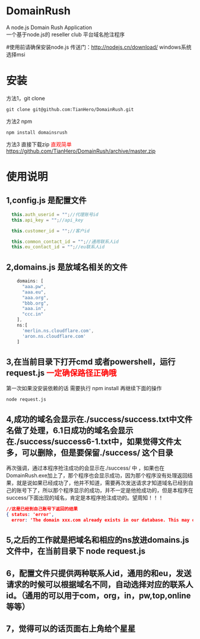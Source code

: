 # DomainRush
A node.js Domain Rush Application  
一个基于node.js的 reseller club 平台域名抢注程序

#使用前请确保安装node.js 传送门：http://nodejs.cn/download/   windows系统选择msi

# 安装
方法1，git clone
```
git clone git@github.com:TianHero/DomainRush.git
```
方法2 npm
```
npm install domainsrush
```
方法3 直接下载zip <font color="red">直观简单</font> https://github.com/TianHero/DomainRush/archive/master.zip

# 使用说明
## 1,config.js 是配置文件
```js
  this.auth_userid = "";//代理账号id
  this.api_key = "";//api_key

  this.customer_id = "";//客户id

  this.common_contact_id = "";//通用联系人id
  this.eu_contact_id = "";//eu联系人id
```

## 2,domains.js 是放域名相关的文件
```js
    domains: [
      "aaa.pw",
      "aaa.eu",
      "aaa.org",
      "bbb.org",
      "aaa.in",
      "ccc.in"
    ],
    ns:[
      'merlin.ns.cloudflare.com',
      'aron.ns.cloudflare.com'
    ]
```
## 3,在当前目录下打开cmd 或者powershell，运行request.js  <font color="red">一定确保路径正确哦</font>  
第一次如果没安装依赖的话 需要执行 npm install 再继续下面的操作
```
node request.js
```

## 4,成功的域名会显示在./success/success.txt中文件名做了处理，6.1日成功的域名会显示在./success/success6-1.txt中，如果觉得文件太多，可以删除，但是要保留./success/ 这个目录  
再次强调，通过本程序抢注成功的会显示在./success/ 中 ，如果也在DomainRush.exe加上了，那个程序也会显示成功，因为那个程序没有处理返回结果，就是说如果已经成功了，他并不知道，需要再次发送请求才知道域名已经到自己的账号下了，所以那个程序显示的成功，并不一定是他抢成功的，但是本程序在success/下面出现的域名，肯定是本程序抢注成功的。望周知！！！
```json
//这是已经到自己账号下返回的结果
{ status: 'error',
  error: 'The domain xxx.com already exists in our database. This may occur if there is a pending Order for xxx.com in our database under your account or any other account. You may search for this domain within your control panel. If you do not find this domain within your profile please contact our Support Department.' }
```
## 5,之后的工作就是把域名和相应的ns放进domains.js文件中，在当前目录下 node request.js
## 6，配置文件只提供两种联系人id，通用的和eu，发送请求的时候可以根据域名不同，自动选择对应的联系人id。（通用的可以用于com，org，in，pw,top,online等等）
## 7，觉得可以的话页面右上角给个星星

